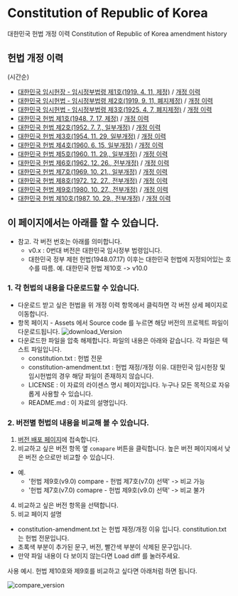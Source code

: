 # Constitution of Republic of Korea
대한민국 헌법 개정 이력 Constitution of Republic of Korea amendment history

## 헌법 개정 이력
(시간순)
- [대한민국 임시헌장 - 임시정부법령 제1호(1919. 4. 11, 제정)](https://github.com/ohahohah/constitution-of-republic-of-korea/releases/tag/v0.1) / [개정 이력](https://github.com/ohahohah/constitution-of-republic-of-korea/commits/v0.1) 
- [대한민국 임시헌법 - 임시정부법령 제2호(1919. 9. 11, 폐지제정)](https://github.com/ohahohah/constitution-of-republic-of-korea/releases/tag/v0.2) / [개정 이력](https://github.com/ohahohah/constitution-of-republic-of-korea/commits/v0.2) 
- [대한민국 임시헌법 - 임시정부법령 제3호(1925. 4. 7, 폐지제정)](https://github.com/ohahohah/constitution-of-republic-of-korea/releases/tag/v0.3) / [개정 이력](https://github.com/ohahohah/constitution-of-republic-of-korea/commits/v0.3)
- [대한민국 헌법 제1호(1948. 7. 17, 제정)](https://github.com/ohahohah/constitution-of-republic-of-korea/releases/tag/v1.0) / [개정 이력](https://github.com/ohahohah/constitution-of-republic-of-korea/commits/v1.0) 
- [대한민국 헌법 제2호(1952. 7. 7., 일부개정)](https://github.com/ohahohah/constitution-of-republic-of-korea/releases/tag/v2.0) / [개정 이력](https://github.com/ohahohah/constitution-of-republic-of-korea/commits/v2.0) 
- [대한민국 헌법 제3호(1954. 11. 29, 일부개정)](https://github.com/ohahohah/constitution-of-republic-of-korea/releases/tag/v3.0) / [개정 이력](https://github.com/ohahohah/constitution-of-republic-of-korea/commits/v3.0) 
- [대한민국 헌법 제4호(1960. 6. 15, 일부개정)](https://github.com/ohahohah/constitution-of-republic-of-korea/releases/tag/v4.0) / [개정 이력](https://github.com/ohahohah/constitution-of-republic-of-korea/commits/v4.0) 
- [대한민국 헌법 제5호(1960. 11. 29., 일부개정)](https://github.com/ohahohah/constitution-of-republic-of-korea/releases/tag/v5.0) / [개정 이력](https://github.com/ohahohah/constitution-of-republic-of-korea/commits/v5.0) 
- [대한민국 헌법 제6호(1962. 12. 26., 전부개정)](https://github.com/ohahohah/constitution-of-republic-of-korea/releases/tag/v6.0) / [개정 이력](https://github.com/ohahohah/constitution-of-republic-of-korea/commits/v6.0) 
- [대한민국 헌법 제7호(1969. 10. 21., 일부개정)](https://github.com/ohahohah/constitution-of-republic-of-korea/releases/tag/v7.0) / [개정 이력](https://github.com/ohahohah/constitution-of-republic-of-korea/commits/v7.0) 
- [대한민국 헌법 제8호(1972. 12. 27., 전부개정)](https://github.com/ohahohah/constitution-of-republic-of-korea/releases/tag/v8.0) / [개정 이력](https://github.com/ohahohah/constitution-of-republic-of-korea/commits/v8.0) 
- [대한민국 헌법 제9호(1980. 10. 27., 전부개정)](https://github.com/ohahohah/constitution-of-republic-of-korea/releases/tag/v9.0) / [개정 이력](https://github.com/ohahohah/constitution-of-republic-of-korea/commits/v9.0) 
- [대한민국 헌법 제10호(1987. 10. 29., 전부개정)](https://github.com/ohahohah/constitution-of-republic-of-korea/releases/tag/v10.0) / [개정 이력](https://github.com/ohahohah/constitution-of-republic-of-korea/commits/v10.0) 

## 이 페이지에서는 아래를 할 수 있습니다. 
- 참고. 각 버전 번호는 아래를 의미합니다. 
  - v0.x : 0번대 버전은 대한민국 임시정부 법령입니다. 
  - 대한민국 정부 제헌 헌법(1948.07.17) 이후는 대한민국 헌법에 지정되어있는 호수를 따름. 예. 대한민국 헌법 제10호 -> v10.0

### 1. 각 헌법의 내용을 다운로드할 수 있습니다. 
- 다운로드 받고 싶은 헌법을 위 개정 이력 항목에서 클릭하면 각 버전 상세 페이지로 이동합니다. 
- 항목 페이지 - Assets 에서 Source code 를 누르면 해당 버전의 프로젝트 파일이 다운로드됩니다. 
  ![download_Version](https://user-images.githubusercontent.com/17819874/113002887-333df400-91ad-11eb-9a38-b296f4bcc58d.png)
- 다운로드한 파일을 압축 해제합니다. 파일의 내용은 아래와 같습니다. 각 파일은 텍스트 파일입니다. 
  - constitution.txt : 헌법 전문
  - constitution-amendment.txt : 헌법 재정/개정 이유. 대한민국 임시헌장 및 임시헌법의 경우 해당 파일이 존재하지 않습니다. 
  - LICENSE : 이 자료의 라이센스 명시 페이지입니다. 누구나 모든 목적으로 자유롭게 사용할 수 있습니다. 
  - README.md : 이 자료의 설명입니다.

### 2. 버전별 헌법의 내용을 비교해 볼 수 있습니다. 
1. [버전 배포 페이지](https://github.com/ohahohah/constitution-of-republic-of-korea/releases)에 접속합니다.
2. 비교하고 싶은 버전 항목 옆 `comapare` 버튼을 클릭합니다. 높은 버전 페이지에서 낮은 버전 순으로만 비교할 수 있습니다. 
  - 예. 
    - '헌법 제9호(v9.0) compare - 헌법 제7호(v7.0) 선택' -> 비교 가능
    - '헌법 제7호(v7.0) comapre - 헌법 제9호(v9.0) 선택' -> 비교 불가

4. 비교하고 싶은 버전 항목을 선택합니다. 
5. 비교 페이지 설명
  - constitution-amendment.txt 는 헌법 재정/개정 이유 입니다. constitution.txt 는 헌법 전문입니다. 
  - 초록색 부분이 추가된 문구, 버전, 빨간색 부분이 삭제된 문구입니다. 
  - 만약 파일 내용이 다 보이지 않는다면 Load diff 를 눌러주세요.

사용 예시. 헌법 제10호와 제9호를 비교하고 싶다면 아래처럼 하면 됩니다.   

![compare_version](https://user-images.githubusercontent.com/17819874/113006195-1f47c180-91b0-11eb-931b-2bd9bca9c333.gif)




